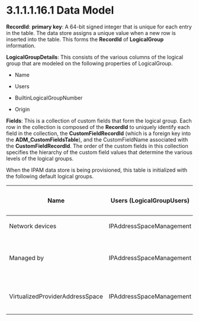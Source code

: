 <html dir="LTR" xmlns:mshelp="http://msdn.microsoft.com/mshelp" xmlns:ddue="http://ddue.schemas.microsoft.com/authoring/2003/5" xmlns:xlink="http://www.w3.org/1999/xlink" xmlns:tool="http://www.microsoft.com/tooltip">
 <body>
 <div id="header">
 <h1 class="heading">3.1.1.1.16.1 Data Model</h1>
 </div>
 <div id="mainSection">
 <div id="mainBody">
 <div id="allHistory" class="saveHistory"></div>
 <div id="sectionSection0" class="section" name="collapseableSection">
 

<p><b>RecordId</b>: <b>primary key</b>: A 64-bit signed
integer that is unique for each entry in the table. The data store assigns a
unique value when a new row is inserted into the table. This forms the <b>RecordId</b>
of <b>LogicalGroup</b> information.</p>

<p><b>LogicalGroupDetails</b>: This consists of the
various columns of the logical group that are modeled on the following
properties of LogicalGroup.</p>

<ul><li><p><span><span> </span></span>Name</p>

</li><li><p><span><span> </span></span>Users</p>

</li><li><p><span><span> </span></span>BuiltinLogicalGroupNumber</p>

</li><li><p><span><span> </span></span>Origin</p>

</li></ul><p><b>Fields</b>: This is a collection of custom fields
that form the logical group. Each row in the collection is composed of the <b>RecordId</b>
to uniquely identify each field in the collection, the <b>CustomFieldRecordId</b>
(which is a foreign key into the <b>ADM_CustomFieldsTable</b>), and the
CustomFieldName associated with the <b>CustomFieldRecordId</b>. The order of
the custom fields in this collection specifies the hierarchy of the custom
field values that determine the various levels of the logical groups.</p>

<p>When the IPAM data store is being provisioned, this table is
initialized with the following default logical groups.</p>

<table>
 <thead>
 <tr>
 <th>
 <p>Name</p>
 </th>
 <th>
 <p>Users (LogicalGroupUsers)</p>
 </th>
 <th>
 <p>BuiltinLogicalGroupNumber</p>
 </th>
 <th>
 <p>Origin (LogicalGroupOrigin) </p>
 </th>
 <th>
 <p>Fields</p>
 </th>
 </tr>
 </thead>
 <tr>
 <td>
 <p>Network devices</p>
 </td>
 <td>
 <p>IPAddressSpaceManagement</p>
 </td>
 <td>
 <p>1</p>
 </td>
 <td>
 <p>Builtin</p>
 </td>
 <td>
 <p>Device type</p>
 </td>
 </tr>
 <tr>
 <td>
 <p>Managed by</p>
 </td>
 <td>
 <p>IPAddressSpaceManagement</p>
 </td>
 <td>
 <p>2</p>
 </td>
 <td>
 <p>Builtin</p>
 </td>
 <td>
 <p>Managed by</p>
 <p>Managed by entity</p>
 </td>
 </tr>
 <tr>
 <td>
 <p>VirtualizedProviderAddressSpace</p>
 </td>
 <td>
 <p>IPAddressSpaceManagement</p>
 </td>
 <td>
 <p>3</p>
 </td>
 <td>
 <p>Builtin</p>
 </td>
 <td>
 <p>LogicalNetwork</p>
 <p>NetworkSite</p>
 </td>
 </tr>
</table>

<p> </p>


 </div>
 </div>
 </div>
 </body>
</html>